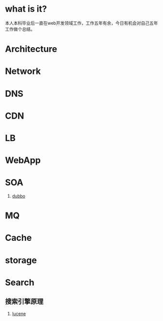 # what is it?
本人本科毕业后一直在web开发领域工作，工作五年有余，今日有机会对自己五年工作做个总结。


# Architecture


# Network


# DNS


# CDN


# LB


# WebApp


# SOA
1. <a href="http://dubbo.io/">dubbo</a>

# MQ


# Cache


# storage


# Search
## 搜索引擎原理
1. <a href="https://lucene.apache.org/">lucene</a>
